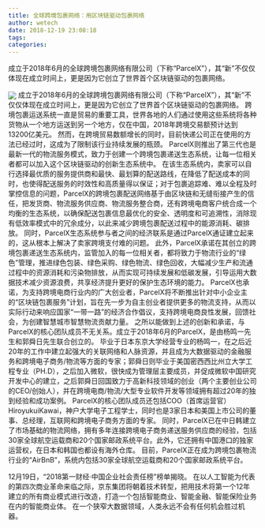```yaml
---
title: 全球跨境包裹网络：用区块链驱动包裹网络
author: wetech
date: 2018-12-19 23:08:18
tags: 
categories: 
---
```

成立于2018年6月的全球跨境包裹网络有限公司（下称“ParcelX”），其“新”不仅仅体现在成立时间上，更是因为它创立了世界首个区块链驱动的包裹网络。
<!-- more -->
<img align="center" border="0" src="https://imgcdn.yicai.com/uppics/images/2018/12/ac2cc89445367b7cb2f639844f45bf63.jpg" />
成立于2018年6月的全球跨境包裹网络有限公司（下称“ParcelX”），其“新”不仅仅体现在成立时间上，更是因为它创立了世界首个区块链驱动的包裹网络。
跨境包裹运送系统一直是贸易的重要工具，世界各地的人们通过使用这些系统将各种货物从一个地方运送到另一个地方，仅在中国，2018年跨境交易额预计达到13200亿美元。
然而，在跨境贸易数额增长的同时，目前快递公司正在使用的方法已经过时，这成为了限制该行业持续发展的瓶颈。
ParcelX则推出了第三代也是最新一代的物流服务模式，致力于创建一个跨境包裹递送生态系统，让每一位相关者都可以加入这个区块链驱动的创新生态系统中。
在该生态系统内，卖家可以自行选择最优质的服务提供商和最快、最划算的配送路线，在降低了配送成本的同时，也使得配送服务的时效性和高质量得以保证；对于包裹追踪难、难以全程及时掌控信息的问题，ParcelX的跨境包裹配送网络基于由区块链和无缝衔接产生的信任，把发货商、物流服务供应商、物流服务整合商，还有跨境电商客户统合成一个均衡的生态系统，以确保配送包裹信息最优化的安全、透明度和可追溯性，消除现有低效率模式中的冗余成分，以此来减少跨境包裹配送过程中的能源消耗、碳排放。
同时，ParcelX生态系统参与者之间的经济联系是通过ParcelX通证建立起来的，这从根本上解决了卖家跨境支付难的问题。
此外，ParcelX承诺在其创立的跨境包裹递送生态系统内，监管加入的每一位相关者，都将致力于物流行业的“绿色”管理，推进绿色包装、绿色采购、绿色物流、绿色回收，大幅减少生产和流通过程中的资源消耗和污染物排放，从而实现可持续发展和低碳发展，引导运用大数据技术减少资源浪费，共享经济提升更好的保护生态环境的能力。
ParcelX也承诺，为支持跨境电商行业内的广大创业者，ParcelX将不断推出针对中小企业主的“区块链包裹服务”计划，旨在先一步为自主创业者提供更多的物流支持，从而以实际行动来响应国家“一带一路”的经济合作倡议，支持跨境电商良性发展，回馈社会，为创建智慧城市智慧物流贡献力量。
之所以能做到上述的创新和承诺，与ParcelX的核心团队成员不无关系。成立于2018年6月的ParcelX，是由杨鸣一先生和郭舜日先生联合创立的。
毕业于日本东京大学经营专业的杨鸣一，在之后近20年的工作中建立起强大的关联网络和人脉资源，并且成为大数据驱动的金融服务和跨境电子商务/物流等方面的专家；郭舜日则毕业于美国密西西比州立大学工程专业（PH.D），之后加入微软，很快成为管理层主要成员，并促成微软中国研究开发中心的建立，之后郭舜日回国致力于高新科技领域的创业（两个主要创业公司的CEO/创始人），并在跨境电商/物流/大型专业软件开发等领域拥有超过20年的独到经验和成功案例。
ParcelX的核心团队成员还包括COO（首席运营官）HiroyukuiKawai，神户大学电子工程学士，同时也是3家日本和美国上市公司的董事、总经理，互联网和跨境电子商务方面的专家。
同时，ParcelX已在中日韩建立了市场基础的物流网络，拥有多年连接跨境电子商务递送服务供应商的经验，包括30家全球航空运载商和20个国家邮政系统平台。此外，它还拥有中国港口的独家运营权，在日本和韩国也都设有海外仓库。
目前，ParcelX正在成为跨境包裹物流行业的“AirBnB”，系统内包括30家全球航空运载商和20个国家邮政系统平台。
 
 
12月19日，“2018第一财经·中国企业社会责任榜”榜单揭晓。
在以人工智能为代表的第四次商业革命来临之际，京东集团将朝着技术转型，把用技术将第一个12年建立的所有商业模式进行改造，打造一个包括智能商业、智能金融、智能保险业务在内的智能商业体。
在一个狭窄大数据领域，人类永远不会有任何机会胜过机器。
